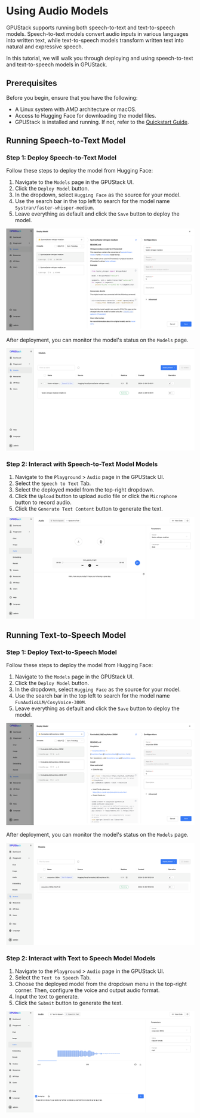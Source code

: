 # Using Audio Models

GPUStack supports running both speech-to-text and text-to-speech models. Speech-to-text models convert audio inputs in various languages into written text, while text-to-speech models transform written text into natural and expressive speech.

In this tutorial, we will walk you through deploying and using speech-to-text and text-to-speech models in GPUStack.

## Prerequisites

Before you begin, ensure that you have the following:

- A Linux system with AMD architecture or macOS.
- Access to Hugging Face for downloading the model files.
- GPUStack is installed and running. If not, refer to the [Quickstart Guide](../quickstart.md).

## Running Speech-to-Text Model

### Step 1: Deploy Speech-to-Text Model

Follow these steps to deploy the model from Hugging Face:

1. Navigate to the `Models` page in the GPUStack UI.
2. Click the `Deploy Model` button.
3. In the dropdown, select `Hugging Face` as the source for your model.
4. Use the search bar in the top left to search for the model name `Systran/faster-whisper-medium`.
5. Leave everything as default and click the `Save` button to deploy the model.

![Deploy Model](../assets/tutorials/using-audio-models/deploy-stt-model.png)

After deployment, you can monitor the model's status on the `Models` page.

![Model List](../assets/tutorials/using-audio-models/stt-model-list.png)

### Step 2: Interact with Speech-to-Text Model Models

1. Navigate to the `Playground` > `Audio` page in the GPUStack UI.
2. Select the `Speech to Text` Tab.
3. Select the deployed model from the top-right dropdown.
4. Click the `Upload` button to upload audio file or click the `Microphone` button to record audio.
5. Click the `Generate Text Content` button to generate the text.

![Generated](../assets/tutorials/using-audio-models/inference-stt-model.png)

## Running Text-to-Speech Model

### Step 1: Deploy Text-to-Speech Model

Follow these steps to deploy the model from Hugging Face:

1. Navigate to the `Models` page in the GPUStack UI.
2. Click the `Deploy Model` button.
3. In the dropdown, select `Hugging Face` as the source for your model.
4. Use the search bar in the top left to search for the model name `FunAudioLLM/CosyVoice-300M`.
5. Leave everything as default and click the `Save` button to deploy the model.

![Deploy Model](../assets/tutorials/using-audio-models/deploy-tts-model.png)

After deployment, you can monitor the model's status on the `Models` page.

![Model List](../assets/tutorials/using-audio-models/tts-model-list.png)

### Step 2: Interact with Text to Speech Model Models

1. Navigate to the `Playground` > `Audio` page in the GPUStack UI.
2. Select the `Text to Speech` Tab.
3. Choose the deployed model from the dropdown menu in the top-right corner. Then, configure the voice and output audio format.
4. Input the text to generate.
5. Click the `Submit` button to generate the text.

![Generated](../assets/tutorials/using-audio-models/inference-tts-model.png)
